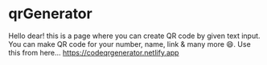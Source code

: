 # qrGenerator
Hello dear! this is a page where you can create QR code by given text input. 
You can make QR code for your number, name, link & many more 😄.
Use this from here... https://codeqrgenerator.netlify.app
